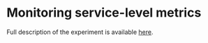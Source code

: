 # Monitoring service-level metrics

Full description of the experiment is available [here](https://github.com/dbursztynowski/5g-taskforce/tree/upf-scaling-spiw).
